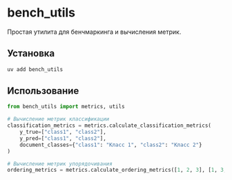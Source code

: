 # bench_utils

Простая утилита для бенчмаркинга и вычисления метрик.

## Установка

```bash
uv add bench_utils
```

## Использование

```python
from bench_utils import metrics, utils

# Вычисление метрик классификации
classification_metrics = metrics.calculate_classification_metrics(
    y_true=["class1", "class2"], 
    y_pred=["class1", "class2"],
    document_classes={"class1": "Класс 1", "class2": "Класс 2"}
)

# Вычисление метрик упорядочивания
ordering_metrics = metrics.calculate_ordering_metrics([1, 2, 3], [1, 3, 2])
```
